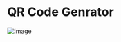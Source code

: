 # QR Code Genrator

![image](https://github.com/user-attachments/assets/c2f84b77-2652-47c4-ace5-12cd061039ab)
